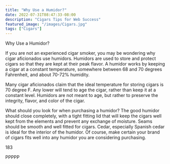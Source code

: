 ```yaml
---
title: "Why Use a Humidor?"
date: 2022-07-31T08:47:33-08:00
description: "Cigars Tips for Web Success"
featured_image: "/images/Cigars.jpg"
tags: ["Cigars"]
---
```


Why Use a Humidor?

If you are not an experienced cigar smoker, you may be wondering why cigar aficionados use humidors.  Humidors are used to store and protect cigars so that they are kept at their peak flavor.  A humidor works by keeping a cigar at a constant temperature, somewhere between 68 and 70 degrees Fahrenheit, and about 70-72% humidity. 

Many cigar aficionados claim that the ideal temperature for storing cigars is 70 degree F.  Any lower will tend to age the cigar, rather than keep it at a constant level.  Humidors are not meant to age, but rather to preserve the integrity, flavor, and color of the cigar.  

What should you look for when purchasing a humidor?  The good humidor should close completely, with a tight fitting lid that will keep the cigars well kept from the elements and prevent any exchange of moisture.  Seams should be smooth and well fitted for cigars.  Cedar, especially Spanish cedar is ideal for the interior of the humidor.  Of course, make certain your brand of cigars fits well into any humidor you are considering purchasing.  

183

PPPPP

